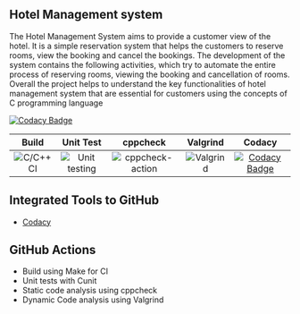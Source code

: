 
## Hotel Management system

The Hotel Management System aims to provide a customer view of the hotel. It is a simple reservation system that  helps the customers to reserve rooms, view the booking and cancel the bookings. 
The development of the system contains the following activities, which try to automate the entire process of reserving rooms, viewing the booking and cancellation of rooms.  Overall the project helps to understand the key functionalities of hotel management system that are essential for customers using the concepts of C programming language


[![Codacy Badge](https://api.codacy.com/project/badge/Grade/3b20c7c3ec7f4734b42cc0d04dcf3fb2)](https://app.codacy.com/manual/stepin654321/MiniProject_Template?utm_source=github.com&utm_medium=referral&utm_content=stepin654321/MiniProject_Template&utm_campaign=Badge_Grade_Dashboard)




|Build|Unit Test|cppcheck|Valgrind|Codacy|
|:--:|:--:|:--:|:--:|:--:|
|![C/C++ CI](https://github.com/stepin104580/hotelmanagementsystem/workflows/C/C++%20CI/badge.svg)|![Unit testing](https://github.com/stepin104580/hotelmanagementsystem/workflows/Unit%20testing/badge.svg)|![cppcheck-action](https://github.com/stepin104580/hotelmanagementsystem/workflows/cppcheck-action/badge.svg)|![Valgrind](https://github.com/stepin104580/hotelmanagementsystem/workflows/Valgrind/badge.svg)|[![Codacy Badge](https://app.codacy.com/project/badge/Grade/3ac7e2a959a24fa4b5d1b9c1c886ff75)](https://www.codacy.com/manual/stepin654321/MiniProject_Template?utm_source=github.com&amp;utm_medium=referral&amp;utm_content=stepin654321/MiniProject_Template&amp;utm_campaign=Badge_Grade)|







## Integrated Tools to GitHub
*  [Codacy](https://www.codacy.com/)

## GitHub Actions
* Build using Make for CI
* Unit tests with Cunit
* Static code analysis using cppcheck
* Dynamic Code analysis using Valgrind

